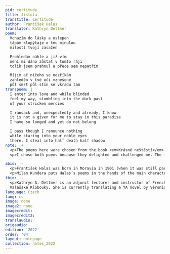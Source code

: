 ```yaml
---
pid: certitude
title: Jistota
transtitle: Certitude
author: František Halas
translator: Kathryn Dettmer
poem: |
  Vcházím do lásky a oslepen
  tápám klopýtaje o tmu minulou
  milostí tvojí zasažen

  Prohledám náhle a již vím
  není mi dáno zůstat v tomto ráji
  tolik jsem prahnul a přece sem nepatřím

  Míjím ač ničeho se nezříkám
  zahleděn v tvé oči vznešené
  půl smrt půl stín se vkradu tam
transpoem: |
  I enter into love and while blinded
  feel my way, stumbling into the dark past
  of your stricken mercies

  I ransack and, unexpectedly and already, I know
  it is not a given for me to stay in this paradise
  I have so longed and yet do not belong

  I pass though I renounce nothing
  while staring into your noble eyes
  there, I steal into half death half shadow
note: |+
  <p>The poems here were chosen from the book <em>Krásné neštěstí</em> (<em>Beautiful Bad Luck</em> – or <em>Unhappiness</em>, depending on how you read it), which was first published in 2006 by one of Halas’s sons, a well-known radio presenter in the Czech Republic. The poems were published for the first time alongside the letters that Halas sent them in, to his wife, between the years 1928 and 1939. None of her correspondence is included in the volume.</p>
  <p>I chose both poems because they delighted and challenged me. The first thing I discovered is that making things rhyme in Czech is much easier than in English. I was only able to preserve the rhyme in “Whispered,” but since Halas was often accused of not being poetic enough, I figured he would not mind.</p>

abio: |-
  <p>František Halas was born in Moravia in 1901 (when it was still part of the Austro-Hungarian Empire) and died in 1949. He was an active member of the communist Czech resistance to the Nazis and wrote for the illegal communist newspaper, <em>Rudé Pravo</em>. When he died, he was a celebrated poet, an editor at Orbis Publishing House, and the head of the writers‘ union of the Ministry of Information. His poetry, however, was lyrical in nature, eventually leading to a falling out with the communist regime. He was not dialectic enough for communist tastes. During the Prague Spring of 1968, one of his sons, Ludvig Kundera (father of writer Milan Kundera), and others published a book that revived interest in Halas’s early lyric poetry.</p>
  <p>Milan Kundera puts Halas’s poems in the hands of the main character of the novel <em>The Joke</em> (<em>Žert</em>), which is how I was introduced to Halas. The protagonist wallows in the poems because he has been exiled for a bad joke. He uses them to seduce a girl, who is happier to hear them than she is with his physical advances. Halas’s poems are melodramatic and strange — my favorite kind of love poem.</p>
tbio: |-
  <p>Kathryn A. Dettmer is an adjunct lecturer and instructor of French at the University of Pennsylvania, Drexel University, and Widener University. As a Peace Corps volunteer, she had the luck to learn Czech in a castle located in the spa town of Poděbrady before teaching English in an academic high school in
  Valašské Klobouky. She is currently translating a YA novel by Véronique Tadjo from French.</p>
language: Czech
lang: cs
image: none
image2: none
imagecredit:
imagecredit2:
translaudio:
origaudio:
edition: '2022'
order: '04'
layout: notepage
collection: notes_2022
---
```

